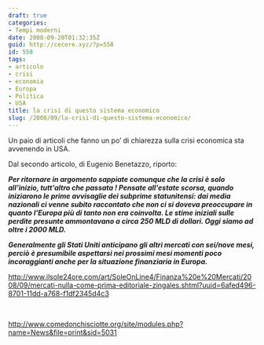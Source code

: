 ```yaml
---
draft: true
categories:
- Tempi moderni
date: 2008-09-20T01:32:35Z
guid: http://cecere.xyz/?p=558
id: 558
tags:
- articolo
- crisi
- economia
- Europa
- Politica
- USA
title: la crisi di questo sistema economico
slug: /2008/09/la-crisi-di-questo-sistema-economico/
---
```


Un paio di articoli che fanno un po’ di chiarezza sulla crisi economica sta avvenendo in USA.

Dal secondo articolo, di Eugenio Benetazzo, riporto:

_**Per ritornare in argomento sappiate comunque che la crisi è solo all'inizio, tutt'altro che passata ! Pensate all'estate scorsa, quando iniziarono le prime avvisaglie dei subprime statunitensi: dai media nazionali ci venne subito raccontato che non ci si doveva preoccupare in quanto l'Europa più di tanto non era coinvolta. Le stime iniziali sulle perdite presunte ammontavano a circa 250 MLD di dollari. Oggi siamo ad oltre i 2000 MLD.**_

_**Generalmente gli Stati Uniti anticipano gli altri mercati con sei/nove mesi, perciò è presumibile aspettarsi nei prossimi mesi momenti poco incoraggianti anche per la situazione finanziaria in Europa.**_

<http://www.ilsole24ore.com/art/SoleOnLine4/Finanza%20e%20Mercati/2008/09/mercati-nulla-come-prima-editoriale-zingales.shtml?uuid=6afed496-8701-11dd-a768-f1df2345d4c3>

 

<http://www.comedonchisciotte.org/site/modules.php?name=News&file=print&sid=5031>